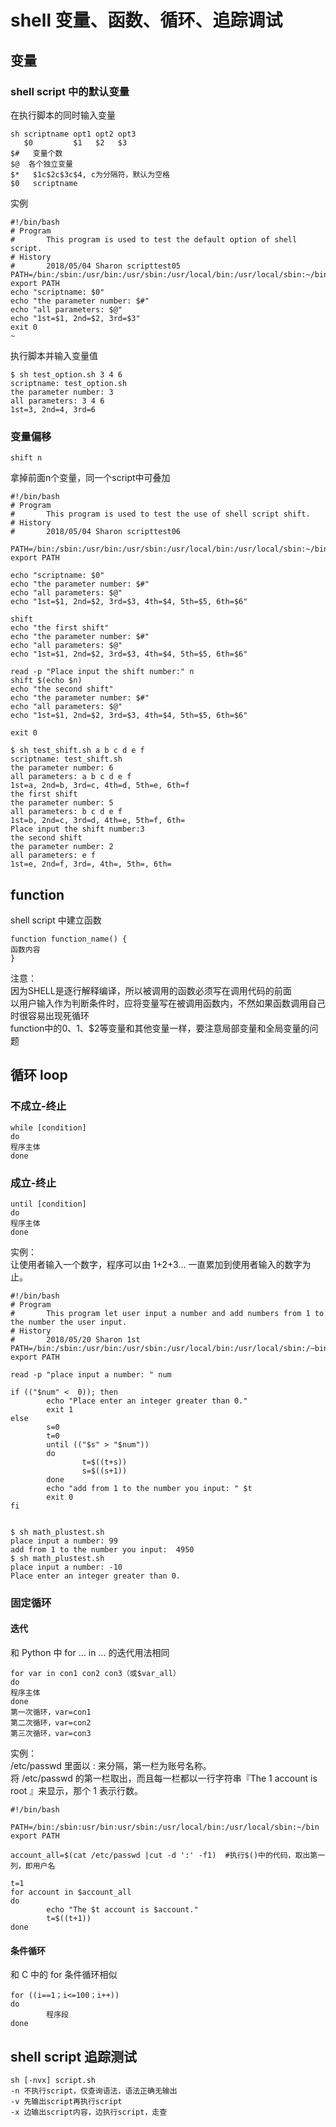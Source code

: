 # shell 变量、函数、循环、追踪调试
## 变量
### shell script 中的默认变量
在执行脚本的同时输入变量
```
sh scriptname opt1 opt2 opt3
   $0         $1   $2 	$3
$#   变量个数
$@  各个独立变量
$*   $1c$2c$3c$4, c为分隔符，默认为空格
$0   scriptname
```
实例
```
#!/bin/bash
# Program
#       This program is used to test the default option of shell script.
# History
#       2018/05/04 Sharon scripttest05
PATH=/bin:/sbin:/usr/bin:/usr/sbin:/usr/local/bin:/usr/local/sbin:~/bin
export PATH
echo "scriptname: $0"
echo "the parameter number: $#"
echo "all parameters: $@"
echo "1st=$1, 2nd=$2, 3rd=$3"
exit 0
~         
```
执行脚本并输入变量值
```
$ sh test_option.sh 3 4 6
scriptname: test_option.sh
the parameter number: 3
all parameters: 3 4 6
1st=3, 2nd=4, 3rd=6

```
### 变量偏移
```
shift n
```
拿掉前面n个变量，同一个script中可叠加
```
#!/bin/bash
# Program
#       This program is used to test the use of shell script shift.
# History
#       2018/05/04 Sharon scripttest06

PATH=/bin:/sbin:/usr/bin:/usr/sbin:/usr/local/bin:/usr/local/sbin:~/bin
export PATH

echo "scriptname: $0"
echo "the parameter number: $#"
echo "all parameters: $@"
echo "1st=$1, 2nd=$2, 3rd=$3, 4th=$4, 5th=$5, 6th=$6"

shift
echo "the first shift"
echo "the parameter number: $#"
echo "all parameters: $@"
echo "1st=$1, 2nd=$2, 3rd=$3, 4th=$4, 5th=$5, 6th=$6"

read -p "Place input the shift number:" n
shift $(echo $n)
echo "the second shift"
echo "the parameter number: $#"
echo "all parameters: $@"
echo "1st=$1, 2nd=$2, 3rd=$3, 4th=$4, 5th=$5, 6th=$6"

exit 0
```
```
$ sh test_shift.sh a b c d e f
scriptname: test_shift.sh
the parameter number: 6
all parameters: a b c d e f
1st=a, 2nd=b, 3rd=c, 4th=d, 5th=e, 6th=f
the first shift
the parameter number: 5
all parameters: b c d e f
1st=b, 2nd=c, 3rd=d, 4th=e, 5th=f, 6th=
Place input the shift number:3 
the second shift
the parameter number: 2
all parameters: e f
1st=e, 2nd=f, 3rd=, 4th=, 5th=, 6th=
```

## function
shell script 中建立函数
```
function function_name() {
函数内容
}
```
注意：</br>
因为SHELL是逐行解释编译，所以被调用的函数必须写在调用代码的前面</br>
以用户输入作为判断条件时，应将变量写在被调用函数内，不然如果函数调用自己时很容易出现死循环</br>
function中的$0、$1、$2等变量和其他变量一样，要注意局部变量和全局变量的问题</br>

## 循环 loop
### 不成立-终止
```
while [condition]
do
程序主体
done
```
### 成立-终止
```
until [condition]
do
程序主体
done
```
实例：</br>
让使用者输入一个数字，程序可以由 1+2+3... 一直累加到使用者输入的数字为止。</br>
```
#!/bin/bash
# Program
#       This program let user input a number and add numbers from 1 to the number the user input.
# History
#       2018/05/20 Sharon 1st
PATH=/bin:/sbin:/usr/bin:/usr/sbin:/usr/local/bin:/usr/local/sbin:/~bin/
export PATH

read -p "place input a number: " num

if (("$num" <  0)); then
        echo "Place enter an integer greater than 0."
        exit 1
else
        s=0
        t=0
        until (("$s" > "$num"))
        do
                t=$((t+s))
                s=$((s+1))
        done
        echo "add from 1 to the number you input: " $t
        exit 0
fi


$ sh math_plustest.sh
place input a number: 99
add from 1 to the number you input:  4950
$ sh math_plustest.sh
place input a number: -10
Place enter an integer greater than 0.
```

### 固定循环
#### 迭代
和 Python 中 for ... in ... 的迭代用法相同
```
for var in con1 con2 con3（或$var_all）
do
程序主体
done
第一次循环，var=con1
第二次循环，var=con2
第三次循环，var=con3
```
实例：</br>
/etc/passwd 里面以 : 来分隔，第一栏为账号名称。</br>
将 /etc/passwd 的第一栏取出，而且每一栏都以一行字符串『The 1 account is root 』来显示，那个 1 表示行数。</br>
```
#!/bin/bash

PATH=/bin:/sbin:usr/bin:usr/sbin:/usr/local/bin:/usr/local/sbin:~/bin
export PATH

account_all=$(cat /etc/passwd |cut -d ':' -f1)  #执行$()中的代码，取出第一列，即用户名 

t=1
for account in $account_all
do
        echo "The $t account is $account."
        t=$((t+1))
done
```
#### 条件循环
和 C 中的 for 条件循环相似
```
for ((i==1；i<=100；i++))
do
        程序段
done
```

## shell script 追踪测试
```
sh [-nvx] script.sh
-n 不执行script，仅查询语法，语法正确无输出
-v 先输出script再执行script
-x 边输出script内容，边执行script，走查
```
